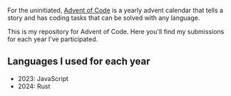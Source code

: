 For the uninitiated, [Advent of Code](https://adventofcode.com/) is a yearly advent calendar that tells a story and has coding tasks that can be solved with any language.

This is my repository for Advent of Code. Here you'll find my submissions for each year I've participated.

## Languages I used for each year
- 2023: JavaScript
- 2024: Rust
